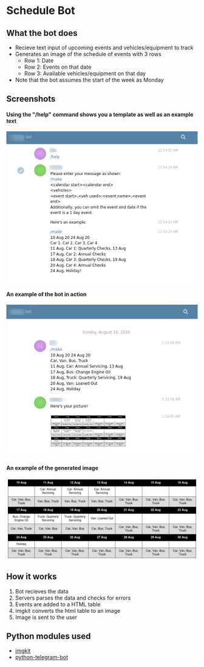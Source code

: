 # Schedule Bot
## What the bot does
* Recieve text input of upcoming events and vehicles/equipment to track
* Generates an image of the schedule of events with 3 rows
    - Row 1: Date
    - Row 2: Events on that date
    - Row 3: Available vehicles/equipment on that day
* Note that the bot assumes the start of the week as Monday

## Screenshots
#### Using the "/help" command shows you a template as well as an example text
![alt text](example/help.png "/help command")

#### An example of the bot in action
![alt text](example/example.png "/make command being used")

#### An example of the generated image
![alt text](example/generatedschedule.jpg  "generated image")

## How it works
1. Bot recieves the data
2. Servers parses the data and checks for errors
3. Events are added to a HTML table
4. imgkit converts the html table to an image
5. Image is sent to the user

## Python modules used
* [imgkit](https://github.com/jarrekk/imgkit)
* [python-telegram-bot](https://github.com/python-telegram-bot/python-telegram-bot)
